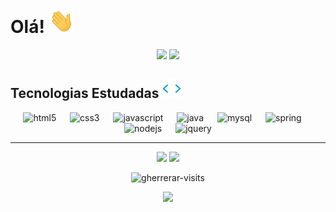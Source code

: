 # Olá! <img src="https://github.com/gherrerar/gherrerar/blob/main/img/wave.gif" width="40px">

<div align="center">
  <img src="https://github-readme-stats.vercel.app/api/top-langs/?username=gherrerar&layout=compact&theme=tokyonight" height="160em"/>
  <img src="https://github-readme-stats.vercel.app/api?username=gherrerar&hide=stars&count_private=true&show_icons=true&theme=tokyonight" height="160em"/>
</div>


<h2 align="left">Tecnologias Estudadas <img src="https://github.com/gherrerar/gherrerar/blob/main/img/skills.gif" width="30px"></h3>
<div align="center"> 
  <img src="https://cdn.jsdelivr.net/gh/devicons/devicon/icons/html5/html5-original.svg" alt="html5" width="40" height="40"/>
  &emsp;
  <img src="https://cdn.jsdelivr.net/gh/devicons/devicon/icons/css3/css3-original.svg" alt="css3" width="40" height="40"/>
  &emsp;
  <img src="https://cdn.jsdelivr.net/gh/devicons/devicon/icons/javascript/javascript-original.svg" alt="javascript" width="40" height="40"/>
  &emsp;
  <img src="https://cdn.jsdelivr.net/gh/devicons/devicon/icons/java/java-original.svg" alt="java" width="40" height="40"/>
  &emsp;
  <img src="https://cdn.jsdelivr.net/gh/devicons/devicon/icons/mysql/mysql-original.svg" alt="mysql" width="40" height="40"/>
  &emsp;
  <img src="https://cdn.jsdelivr.net/gh/devicons/devicon/icons/spring/spring-original.svg" alt="spring" width="40" height="40"/>
  &emsp;
  <img src="https://cdn.jsdelivr.net/gh/devicons/devicon/icons/nodejs/nodejs-original.svg" alt="nodejs" width="40" height="40"/>
  &emsp;
  <img src="https://cdn.jsdelivr.net/gh/devicons/devicon/icons/jquery/jquery-original.svg" alt="jquery" width="40" height="40"/>
<!--   &emsp;
  <img src="https://cdn.jsdelivr.net/gh/devicons/devicon/icons/socketio/socketio-original.svg" alt="socketio" width="40" height="40"/>
  &emsp;
  <img src="https://cdn.jsdelivr.net/gh/devicons/devicon/icons/sass/sass-original.svg" alt="sass" width="40" height="40"/>
  &emsp;
  <img src="https://cdn.jsdelivr.net/gh/devicons/devicon/icons/react/react-original.svg" alt="react" width="40" height="40"/> -->
</div>

<hr>

<div align="center">
  <a href="https://codepen.io/batataG" target="blank"><img src="https://img.shields.io/badge/-Codepen-%230a0a08?style=for-the-badge&logo=codepen"/></a>
  <a href="https://www.linkedin.com/in/gabriel-herrera-rodrigues-b915aa210/" target="blank"><img src="https://img.shields.io/badge/-Linkedin-%232868b2?style=for-the-badge&logo=linkedin"/></a>
</div>

<p align="center"> <img src="https://komarev.com/ghpvc/?username=gherrerar&label=Visitas&color=53ed56&style=flat-square" alt="gherrerar-visits" width="100px"/> </p>

<div align="center"> 
   <img src="https://github.com/gherrerar/gherrerar/blob/output/github-contribution-grid-snake.svg"/>
<!--   ![Snake animation](https://github.com/gherrerar/gherrerar/blob/output/github-contribution-grid-snake.svg) -->
</div>

